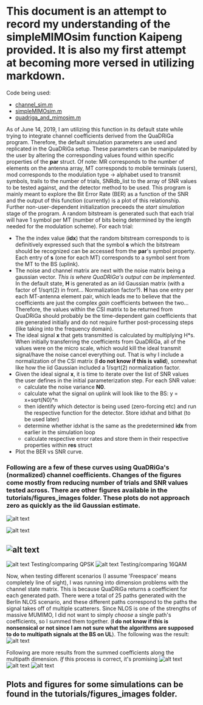 # This document is an attempt to record my understanding of the **simpleMIMOsim** function Kaipeng provided. It is also my first attempt at becoming more versed in utilizing markdown.

Code being used: 
* [channel_sim.m](https://github.com/JamesMcNaney/Summer19_MIMO/blob/master/Quadriga/tutorials/channel_sim.m)
* [simpleMIMOsim.m](https://github.com/JamesMcNaney/Summer19_MIMO/blob/master/Quadriga/tutorials/simpleMIMOsim.m)
* [quadriga_and_mimosim.m](https://github.com/JamesMcNaney/Summer19_MIMO/blob/master/Quadriga/tutorials/quadriga_and_mimosim.m)

As of June 14, 2019, I am utilizing this function in its default state while trying to integrate channel coefficients derived from the QuaDRiGa program. Therefore, the default simulation parameters are used and replicated in the QuaDRiGa setup. These parameters can be manipulated by the user by altering the corresponding values found within specific properties of the **par** struct. Of note: MR corresponds to the number of elements on the antenna array, MT corresponds to mobile terminals (users), mod corresponds to the modulation type -> alphabet used to transmit symbols, trails to the number of trials, SNRdb_list to the array of SNR values to be tested against, and the detector method to be used. This program is mainly meant to explore the Bit Error Rate (BER) as a function of the SNR and the output of this function (currently) is a plot of this relationship.
Further non-user-dependent initialization preceeds the *start simulation* stage of the program. A random bitstream is generated such that each trial will have 1 symbol per MT (number of bits being determined by the length needed for the modulation scheme). 
For each trial:
* The the index value (**idx**) that the random bitstream corresponds to is definitively expressed such that the symbol **s** which the bitstream should be recognized can be accessed from the **par**'s symbol property. Each entry of **s** (one for each MT) corresponds to a symbol sent from the MT to the BS (uplink).
* The noise and channel matrix are next with the noise matrix being a gaussian vector. *This is where QuaDRiGa's output can be implemented.* In the default state, **H** is generated as an iid Gaussian matrix (with a factor of 1/sqrt(2) in front... Normalization factor?). **H** has one entry per each MT-antenna element pair, which leads me to believe that the coefficients are just the complex *gain* coefficients between the two... Therefore, the values within the CSI matrix to be returned from QuaDRiGa should probably be the time-dependent gain coefficients that are generated initially and do not require further post-processing steps (like taking into the frequency domain).
* The ideal signal **x** that gets transmitted is calculated by multiplying H\*s. When initially transferring the coefficients from QuaDRiGa, all of the values were on the micro scale, which would kill the ideal transmit signal/have the noise cancel everything out. That is why I include a normalization of the CSI matrix (**I do not know if this is valid**), somewhat like how the iid Gaussian included a 1/sqrt(2) normalization factor. 
* Given the ideal signal **x**, it is time to iterate over the list of SNR values the user defines in the initial parameterization step. For each SNR value:
  * calculate the noise variance **N0**. 
  * calculate what the signal on uplink will look like to the BS: y = x+sqrt(N0)\*n
  * then identify which detector is being used (zero-forcing etc) and run the respective function for the detector. Store idxhat and bithat (to be used later)
  * determine whether idxhat is the same as the predetermined **idx** from earlier in the simulation loop
  * calculate respective error rates and store them in their respective properties within **res** struct
* Plot the BER vs SNR curve. 
### Following are a few of these curves using QuaDRiGa's (normalized) channel coefficients. Changes of the figures come mostly from reducing number of trials and SNR values tested across. There are other figures available in the tutorials/figures_images folder. These plots do not approach zero as quickly as the iid Gaussian estimate.

![alt text](https://github.com/JamesMcNaney/Summer19_MIMO/blob/master/Quadriga/tutorials/figures_images/quadriga_in_simulation.png)

![alt text](https://github.com/JamesMcNaney/Summer19_MIMO/blob/master/Quadriga/tutorials/figures_images/quadriga_in_simulation_2.png)

![alt text](https://github.com/JamesMcNaney/Summer19_MIMO/blob/master/Quadriga/tutorials/figures_images/quadriga_in_simulation_3.png)
---
![alt text](https://github.com/JamesMcNaney/Summer19_MIMO/blob/master/Quadriga/tutorials/figures_images/comparing_iidQuadriga_64x8.png)
Testing/comparing QPSK
![alt text](https://github.com/JamesMcNaney/Summer19_MIMO/blob/master/Quadriga/tutorials/figures_images/comparing_iidQuadriga_64x8_16QAM.png)
Testing/comparing 16QAM

Now, when testing different scenarios (I assume 'Freespace' means completely line of sight), I was running into dimension problems with the channel state matrix. This is because QuaDRiGa returns a coefficient for each generated path. There were a total of 25 paths generated with the Berlin NLOS scenario, and these different paths correspond to the paths the signal takes off of multiple scatterers. Since NLOS is one of the strengths of massive MUMIMO, I did not want to simply *choose* a single path's coefficients, so I summed them together. (**I do not know if this is nonsensical or not since I am not sure what the algorithms are supposed to do to multipath signals at the BS on UL**). The following was the result:
![alt text](https://github.com/JamesMcNaney/Summer19_MIMO/blob/master/Quadriga/tutorials/figures_images/Berlin_NLOS_summed.png)

Following are more results from the summed coefficients along the multipath dimension. *If* this process is correct, it's promising
![alt text](https://github.com/JamesMcNaney/Summer19_MIMO/blob/master/Quadriga/tutorials/figures_images/summed_freespace.png)
![alt text](https://github.com/JamesMcNaney/Summer19_MIMO/blob/master/Quadriga/tutorials/figures_images/summed_mmMagic_LOS.png)
![alt text](https://github.com/JamesMcNaney/Summer19_MIMO/blob/master/Quadriga/tutorials/figures_images/summed_mmMagic_NLOS.png)




## Plots and figures for some simulations can be found in the tutorials/figures_images folder.
